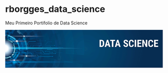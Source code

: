 # rborgges_data_science
Meu Primeiro Portifolio de Data Science
<p align="center">
  <img src="banner.png" >
</p>
